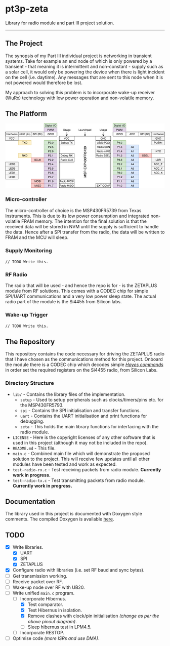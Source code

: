 # pt3p-zeta

Library for radio module and part III project solution.

---

## The Project

The synopsis of my Part III individual project is networking in transient
systems. Take for example an end node of which is only powered by a transient -
that meaning it is intermittent and non-constant - supply such as a solar cell,
it would only be powering the device when there is light incident on the cell
(i.e. daytime). Any messages that are sent to this node when it is not powered
would therefore be lost.

My approach to solving this problem is to incorporate wake-up receiver (WuRx)
technology with low power operation and non-volatile memory.

## The Platform

![Pinout diagram](./pinout.png)

### Micro-controller

The micro-controller of choice is the MSP430FR5739 from Texas Instruments. This
is due to its low power consumption and integrated non-volatile FRAM memory. The
intention for the final solution is that the received data will be stored in NVM
until the supply is sufficient to handle the data. Hence after a SPI transfer
from the radio, the data will be written to FRAM and the MCU will sleep.

### Supply Monitoring

`// TODO Write this.`

### RF Radio

The radio that will be used - and hence the repo is for - is the ZETAPLUS module
from RF solutions. This comes with a CODEC chip for simple SPI/UART
communications and a very low power sleep state. The actual radio part of the
module is the Si4455 from Silicon labs.

### Wake-up Trigger

`// TODO Write this.`

## The Repository

This repository contains the code necessary for driving the ZETAPLUS radio that
I have chosen as the communications method for this project. Onboard the module
there is a CODEC chip which decodes simple
[*Hayes commands*](https://en.wikipedia.org/wiki/Hayes_command_set) in order set
the required registers on the Si4455 radio, from Silicon Labs.

### Directory Structure

* `lib/` - Contains the library files of the implementation.
    * `setup` - Used to setup peripherals such as clocks/timers/pins etc.
      for the MSP430FR5793.
    * `spi` - Contains the SPI initialisation and transfer functions.
    * `uart` - Contains the UART initialisation and print functions for
      debugging.
    * `zeta` - This holds the main library functions for interfacing with the
    radio module.
* `LICENSE` - Here is the copyright licenses of any other software that is used
  in this project (although it may not be included in the repo).
* `README.md` - This file.
* `main.c` - Combined main file which will demonstrate the proposed solution to
  the project. This will receive few updates until all other modules have been
  tested and work as expected.
* `test-radio-rx.c` - Test receiving packets from radio module. **Currently
  work in progress.**
* `test-radio-tx.c` - Test transmitting packets from radio module. **Currently
  work in progress.**

## Documentation

The library used in this project is documented with Doxygen style comments. The
compiled Doxygen is available [here](https://rhthomas.github.io/docs/zeta).

## TODO

- [x] Write libraries.
	- [x] UART
	- [x] SPI
	- [x] ZETAPLUS
- [x] Configure radio with libraries (i.e. set RF baud and sync bytes).
- [ ] Get transmission working.
- [ ] Receive packet over RF.
- [ ] Wake-up node over RF with UB20.
- [ ] Write unified `main.c` program.
	- [ ] Incorporate Hibernus.
    	- [x] Test comparator.
    	- [x] Test Hibernus in isolation.
		- [x] Remove clashes with clock/pin initialisation *(change as per the
              above pinout diagram)*.
        - [ ] Sleep hibernus test in LPM4.5.
	- [ ] Incorporate RESTOP.
- [ ] Optimise code *(more ISRs and use DMA)*.
